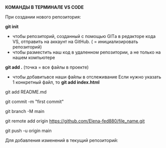 **КОМАНДЫ В ТЕРМИНАЛЕ VS CODE**

При создании нового репозитория:

**git init**
- чтобы репозиторий, созданный с помощью GITа в редакторе кода VS, отправить на аккаунт на GitHub. ( = инициализировать репозиторий)
- чтобы разместить наш код в удаленном репозитории, а не только на нашем компьютере


**git add .**  (точка = все файлы в проекте)
- чтобы добавитьвсе наши файлы в отслеживание
Если нужно указать 1 конкретный файл, то **git add index.html**

git add README.md

git commit -m "first commit"

git branch -M main

git remote add origin https://github.com/Elena-fed880/file_name.git

git push -u origin main


Для добавления изменений в текущий репозиторий: 
